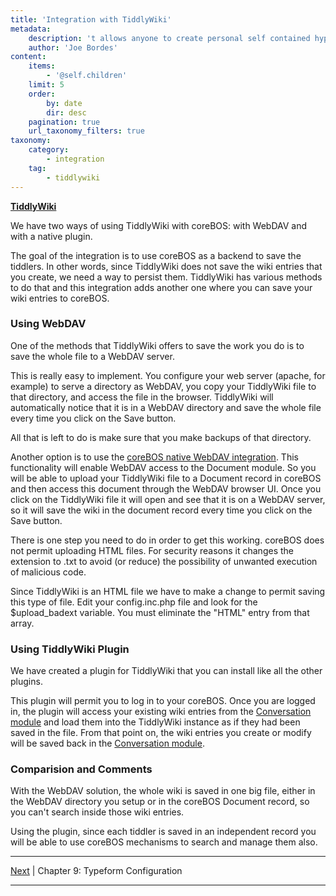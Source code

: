 ```yaml
---
title: 'Integration with TiddlyWiki'
metadata:
    description: 't allows anyone to create personal self contained hypertext documents that can be posted to a web server'
    author: 'Joe Bordes'
content:
    items:
        - '@self.children'
    limit: 5
    order:
        by: date
        dir: desc
    pagination: true
    url_taxonomy_filters: true
taxonomy:
    category:
        - integration
    tag:
        - tiddlywiki
---
```


<strong> [TiddlyWiki](https://tiddlywiki.com/) </strong>

We have two ways of using TiddlyWiki with coreBOS: with WebDAV and with
a native plugin.

The goal of the integration is to use coreBOS as a backend to save the
tiddlers. In other words, since TiddlyWiki does not save the wiki
entries that you create, we need a way to persist them. TiddlyWiki has
various methods to do that and this integration adds another one where
you can save your wiki entries to coreBOS.

### Using WebDAV

One of the methods that TiddlyWiki offers to save the work you do is to
save the whole file to a WebDAV server.

This is really easy to implement. You configure your web server (apache,
for example) to serve a directory as WebDAV, you copy your TiddlyWiki
file to that directory, and access the file in the browser. TiddlyWiki
will automatically notice that it is in a WebDAV directory and save the
whole file every time you click on the Save button.

All that is left to do is make sure that you make backups of that
directory.

Another option is to use the [coreBOS native WebDAV
integration](http://localhost/coreBOSDocumentation/extensions-integrations/integration/webdav). This functionality will enable
WebDAV access to the Document module. So you will be able to upload your
TiddlyWiki file to a Document record in coreBOS and then access this
document through the WebDAV browser UI. Once you click on the TiddlyWiki
file it will open and see that it is on a WebDAV server, so it will save
the wiki in the document record every time you click on the Save button.

There is one step you need to do in order to get this working. coreBOS
does not permit uploading HTML files. For security reasons it changes
the extension to .txt to avoid (or reduce) the possibility of unwanted
execution of malicious code.

Since TiddlyWiki is an HTML file we have to make a change to permit
saving this type of file. Edit your config.inc.php file and look for the
$upload\_badext variable. You must eliminate the "HTML" entry from that
array.

### Using TiddlyWiki Plugin

We have created a plugin for TiddlyWiki that you can install like all
the other plugins.

This plugin will permit you to log in to your coreBOS. Once you are
logged in, the plugin will access your existing wiki entries from the
[Conversation module](http://localhost/coreBOSDocumentation/others/registered_modules_extensions_plugins/conversations) and load
them into the TiddlyWiki instance as if they had been saved in the file.
From that point on, the wiki entries you create or modify will be saved
back in the [Conversation
module](http://localhost/coreBOSDocumentation/others/registered_modules_extensions_plugins/conversations).

### Comparision and Comments

With the WebDAV solution, the whole wiki is saved in one big file,
either in the WebDAV directory you setup or in the coreBOS Document
record, so you can't search inside those wiki entries.

Using the plugin, since each tiddler is saved in an independent record
you will be able to use coreBOS mechanisms to search and manage them
also.

------------------------------------------------------------------------

[Next](http://localhost/coreBOSDocumentation/extensions-integrations/integration/typeform) | Chapter 9: Typeform Configuration

------------------------------------------------------------------------